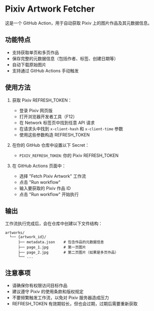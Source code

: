 # Pixiv Artwork Fetcher

这是一个 GitHub Action，用于自动获取 Pixiv 上的图片作品及其元数据信息。

## 功能特点

- 支持获取单页和多页作品
- 保存完整的元数据信息（包括作者、标签、创建日期等）
- 自动下载原始图片
- 支持通过 GitHub Actions 手动触发

## 使用方法

1. 获取 Pixiv REFRESH_TOKEN：
   - 登录 Pixiv 网页版
   - 打开浏览器开发者工具（F12）
   - 在 Network 标签页中找到任意 API 请求
   - 在请求头中找到 `x-client-hash` 和 `x-client-time` 参数
   - 使用这些参数构造 REFRESH_TOKEN

2. 在你的 GitHub 仓库中设置以下 Secret：
   - `PIXIV_REFRESH_TOKEN`: 你的 Pixiv REFRESH_TOKEN

3. 在 GitHub Actions 页面中：
   - 选择 "Fetch Pixiv Artwork" 工作流
   - 点击 "Run workflow"
   - 输入要获取的 Pixiv 作品 ID
   - 点击 "Run workflow" 开始执行

## 输出

工作流执行完成后，会在仓库中创建以下文件结构：

```
artworks/
  └── {artwork_id}/
      ├── metadata.json    # 包含作品的元数据信息
      ├── page_1.jpg       # 第一页图片
      ├── page_2.jpg       # 第二页图片（如果是多页作品）
      └── ...
```

## 注意事项

- 请确保你有权限访问目标作品
- 建议遵守 Pixiv 的使用条款和版权规定
- 不要频繁触发工作流，以免对 Pixiv 服务器造成压力
- REFRESH_TOKEN 有效期较长，但也会过期，过期后需要重新获取 